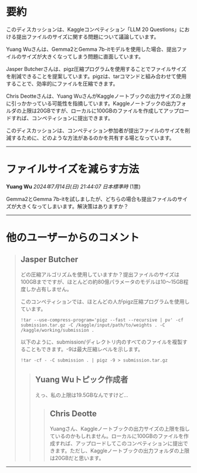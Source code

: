 # 要約 
このディスカッションは、Kaggleコンペティション「LLM 20 Questions」における提出ファイルのサイズに関する問題について議論しています。

Yuang Wuさんは、Gemma2とGemma 7b-itモデルを使用した場合、提出ファイルのサイズが大きくなってしまう問題に直面しています。

Jasper Butcherさんは、pigz圧縮プログラムを使用することでファイルサイズを削減できることを提案しています。pigzは、tarコマンドと組み合わせて使用することで、効率的にファイルを圧縮できます。

Chris Deotteさんは、Yuang WuさんがKaggleノートブックの出力サイズの上限に引っかかっている可能性を指摘しています。Kaggleノートブックの出力フォルダの上限は20GBですが、ローカルに100GBのファイルを作成してアップロードすれば、コンペティションに提出できます。

このディスカッションは、コンペティション参加者が提出ファイルのサイズを削減するために、どのような方法があるのかを共有する場となっています。


---
# ファイルサイズを減らす方法

**Yuang Wu** *2024年7月14日(日) 21:44:07 日本標準時* (1票)

Gemma2とGemma 7b-itを試しましたが、どちらの場合も提出ファイルのサイズが大きくなってしまいます。解決策はありますか？

---

# 他のユーザーからのコメント

> ## Jasper Butcher
> 
> どの圧縮アルゴリズムを使用していますか？提出ファイルのサイズは100GBまでですが、ほとんどの約80億パラメータのモデルは10〜15GB程度しか占有しません。
> 
> このコンペティションでは、ほとんどの人がpigz圧縮プログラムを使用しています。
> 
> ```
> !tar --use-compress-program='pigz --fast --recursive | pv' -cf submission.tar.gz -C /kaggle/input/path/to/weights . -C /kaggle/working/submission .
> 
> ```
> 
> 以下のように、submission/ディレクトリ内のすべてのファイルを複製することもできます。-9は最大圧縮レベルを示します。
> 
> ```
> !tar -cf - -C submission . | pigz -9 > submission.tar.gz 
> 
> ```
> 
> 
> 
> > ## Yuang Wuトピック作成者
> > 
> > えっ、私の上限は19.5GBなんですけど…
> > 
> > 
> > 
> > > ## Chris Deotte
> > > 
> > > Yuangさん、Kaggleノートブックの出力サイズの上限を指しているのかもしれません。ローカルに100GBのファイルを作成すれば、アップロードしてこのコンペティションに提出できます。ただし、Kaggleノートブックの出力フォルダの上限は20GBだと思います。
> > > 
> > > 
> > > 
--- 

